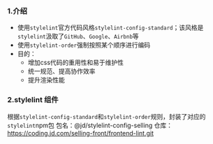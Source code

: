 ### 1.介绍
- 使用`stylelint`官方代码风格`stylelint-config-standard`；该风格是 `stylelint`汲取了`GitHub`、`Google`、`Airbnb`等
- 使用`stylelint-order`强制按照某个顺序进行编码
- 目的：
    - 增加css代码的重用性和易于维护性
    - 统一规范、提高协作效率
    - 提升渲染性能

### 2.stylelint 组件
根据`stylelint-config-standard`和`stylelint-order`规则，封装了对应的`stylelint`npm包
包名：@jd/stylelint-config-selling
仓库：https://coding.jd.com/selling-front/frontend-lint.git
